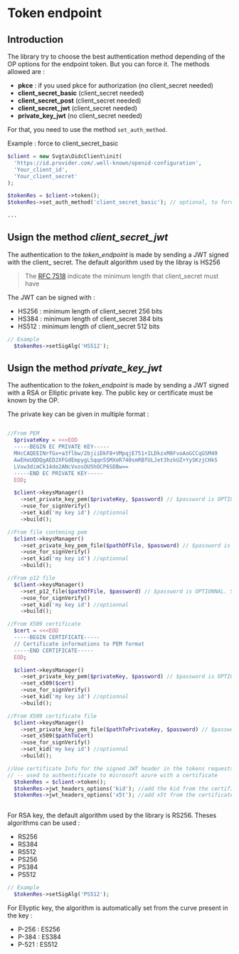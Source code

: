 # Token endpoint

## Introduction

The library try to choose the best authentication method depending of the OP options for the endpoint token. But you can force it. The methods allowed are :

* **pkce** : if you used pkce for authorization (no client\_secret needed)
* **client\_secret\_basic** (client\_secret needed)
* **client\_secret\_post** (client\_secret needed)
* **client\_secret\_jwt** (client\_secret needed)
* **private\_key\_jwt** (no client\_secret needed)

For that, you need to use the method `set_auth_method`.

Example : force to client\_secret\_basic

```php
$client = new Svgta\OidcClient\init(
  'https://id.provider.com/.well-known/openid-configuration',
  'Your_client_id',
  'Your_client_secret'
);

$tokenRes = $client->token();
$tokenRes->set_auth_method('client_secret_basic'); // optional, to force the authentication method

...
```

## Usign the method _client\_secret\_jwt_

The authentication to the _token\_endpoint_ is made by sending a JWT signed with the client\_ secret. The default algorithm used by the libray is HS256

> The [RFC 7518](https://www.rfc-editor.org/rfc/rfc7518#section-3.2)  indicate the minimum length that client\_secret must have

The JWT can be signed with :

* HS256 : minimum length of client\_secret 256 bits
* HS384 : minimum length of client\_secret 384 bits
* HS512 : minimum length of client\_secret 512 bits

```PHP
// Example
  $tokenRes->setSigAlg('HS512');
```

## Usign the method _private\_key\_jwt_

The authentication to the _token\_endpoint_ is made by sending a JWT signed with a RSA or Elliptic private key. The public key or certificate must be known by the OP.

The private key can be given in multiple format :

```php

//From PEM
  $privateKey = <<<EOD
  -----BEGIN EC PRIVATE KEY-----
  MHcCAQEEINrfGx+a3flbw/2bjiiDkF8+VMpqjE751+ILDkzxM8FvoAoGCCqGSM49
  AwEHoUQDQgAED2XFGdEmpygLSqqn5SMXeR740smRBfULJet3hzkUZ+YySKzjCHkS
  LVxw3dimCk14de2ANcVxosOU5hOCP6SDBw==
  -----END EC PRIVATE KEY-----
  EOD;

  $client->keysManager()
    ->set_private_key_pem($privateKey, $password) // $password is OPTIONNAL. Set it if the key is protected by a password
    ->use_for_signVerify()
    ->set_kid('my key id') //optionnal
    ->build();

//From file contening pem
  $client->keysManager()
    ->set_private_key_pem_file($pathOfFile, $password) // $password is OPTIONNAL. Set it if the key is protected by a password
    ->use_for_signVerify()
    ->set_kid('my key id') //optionnal
    ->build();

//From p12 file
  $client->keysManager()
    ->set_p12_file($pathOfFile, $password) // $password is OPTIONNAL. Set it if the p12 is protected by a password
    ->use_for_signVerify()
    ->set_kid('my key id') //optionnal
    ->build();

//From X509 certificate
  $cert = <<<EOD
  -----BEGIN CERTIFICATE-----
  // Certificate informations to PEM format
  -----END CERTIFICATE-----
  EOD;

  $client->keysManager()
    ->set_private_key_pem($privateKey, $password) // $password is OPTIONNAL. Set it if the key is protected by a password
    ->set_x509($cert)
    ->use_for_signVerify()
    ->set_kid('my key id') //optionnal
    ->build();

//From X509 certificate file
  $client->keysManager()
    ->set_private_key_pem_file($pathToPrivateKey, $password) // $password is OPTIONNAL. Set it if the key is protected by a password
    ->set_x509($pathToCert)
    ->use_for_signVerify()
    ->set_kid('my key id') //optionnal
    ->build();

//Use certificate Info for the signed JWT header in the tokens requests
// -- used to authentificate to microsoft azure with a certificate
  $tokenRes = $client->token();
  $tokenRes->jwt_headers_options('kid'); //add the kid from the certificate
  $tokenRes->jwt_headers_options('x5t'); //add x5t from the certificate
  
```

For RSA key, the default algorithm used by the library is RS256. Theses algorithms can be used :

* RS256
* RS384
* RS512
* PS256
* PS384
* PS512

```php
// Example
  $tokenRes->setSigAlg('PS512');
```

For Ellyptic key, the algorithm is automatically set from the curve present in the key :

* P-256 : ES256
* P-384 : ES384
* P-521 : ES512
